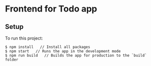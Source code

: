 # Frontend for Todo app 
## Setup
To run this project:

```
$ npm install   // Install all packages
$ npm start   // Runs the app in the development mode
$ npm run build   // Builds the app for production to the `build` folder
```

